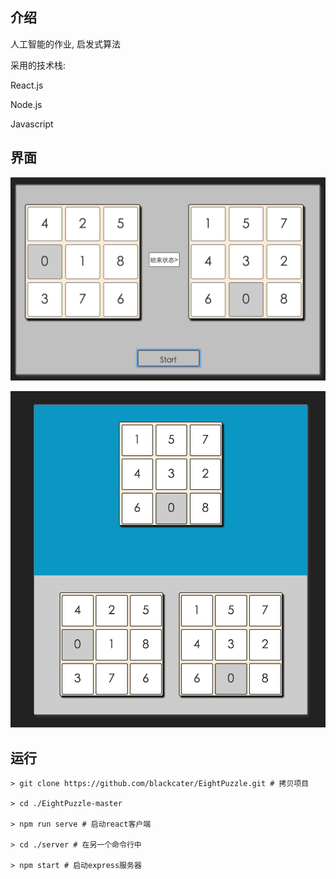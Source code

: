 ## 介绍

人工智能的作业, 启发式算法

采用的技术栈:

React.js

Node.js

Javascript

## 界面
![img1](./img1.png)

![img2](./img2.png)

## 运行

```shell
> git clone https://github.com/blackcater/EightPuzzle.git # 拷贝项目

> cd ./EightPuzzle-master

> npm run serve # 启动react客户端

> cd ./server # 在另一个命令行中

> npm start # 启动express服务器
```
